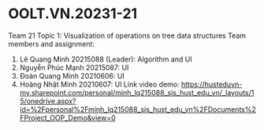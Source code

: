 # OOLT.VN.20231-21
Team 21
Topic 1: Visualization of operations on tree data structures
Team members and assignment:
  1. Lê Quang Minh 20215088 (Leader): Algorithm and UI
  2. Nguyễn Phúc Mạnh 20215087: UI
  3. Đoàn Quang Minh 20210606: UI
  4. Hoàng Nhật Minh 20210607: UI
Link video demo: https://husteduvn-my.sharepoint.com/personal/minh_lq215088_sis_hust_edu_vn/_layouts/15/onedrive.aspx?id=%2Fpersonal%2Fminh_lq215088_sis_hust_edu_vn%2FDocuments%2FProject_OOP_Demo&view=0
